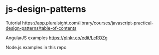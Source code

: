 # js-design-patterns

Tutorial
https://app.pluralsight.com/library/courses/javascript-practical-design-patterns/table-of-contents

AngularJS examples
https://plnkr.co/edit/LcROZg

Node.js examples
in this repo
